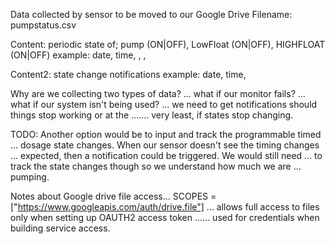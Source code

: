 Data collected by sensor to be moved to our Google Drive
Filename: pumpstatus.csv

Content: periodic state of; pump (ON|OFF), LowFloat (ON|OFF), HIGHFLOAT (ON|OFF)
example:  date, time, <pstate>, <lfstate>, <hfstate>

Content2: state change notifications
example: date, time, <object> <oldstate> <newstate> 

Why are we collecting two types of data? 
... what if our monitor fails?
... what if our system isn't being used?
... we need to get notifications should things stop working or at the 
....... very least, if states stop changing.

TODO: Another option would be to input and track the programmable timed 
... dosage state changes.  When our sensor doesn't see the timing changes
... expected, then a notification could be triggered.  We would still need
... to track the state changes though so we understand how much we are 
... pumping.

Notes about Google drive file access... 
SCOPES = ["https://www.googleapis.com/auth/drive.file"]
... allows full access to files only when setting up OAUTH2 access token
...... used for credentials when building service access.


